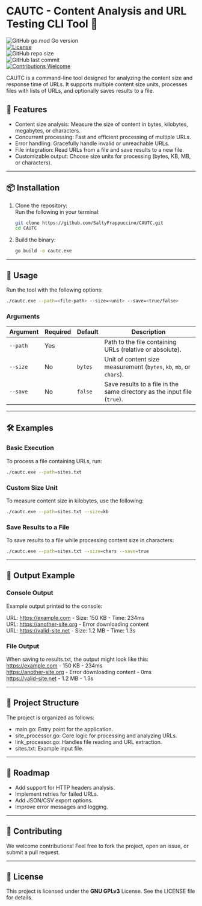 # CAUTC - Content Analysis and URL Testing CLI Tool 🚀

![GitHub go.mod Go version](https://img.shields.io/github/go-mod/go-version/SaltyFrappuccino/CAUTC) <br/>
[![License](https://img.shields.io/badge/license-GNU%20GPLv3-blue)](https://www.gnu.org/licenses/gpl-3.0.html) <br/>
![GitHub repo size](https://img.shields.io/github/repo-size/SaltyFrappuccino/CAUTC) <br/>
![GitHub last commit](https://img.shields.io/github/last-commit/SaltyFrappuccino/CAUTC) <br/>
[![Contributions Welcome](https://img.shields.io/badge/contributions-welcome-orange.svg)](https://github.com/your-repo/CAUTC/issues) <br/>

CAUTC is a command-line tool designed for analyzing the content size and response time of URLs. It supports multiple content size units, processes files with lists of URLs, and optionally saves results to a file.

## 🌟 Features

- Content size analysis: Measure the size of content in bytes, kilobytes, megabytes, or characters.
- Concurrent processing: Fast and efficient processing of multiple URLs.
- Error handling: Gracefully handle invalid or unreachable URLs.
- File integration: Read URLs from a file and save results to a new file.
- Customizable output: Choose size units for processing (bytes, KB, MB, or characters).

---

## 📦 Installation

1. Clone the repository:  
   Run the following in your terminal:
   ```bash
   git clone https://github.com/SaltyFrappuccino/CAUTC.git
   cd CAUTC
   ```

2. Build the binary:
    ```bash 
   go build -o cautc.exe
    ```

---

## 🚀 Usage

Run the tool with the following options:  
```bash
./cautc.exe --path=<file-path> --size=<unit> --save=<true/false>
```

### Arguments

| Argument     | Required | Default   | Description                                                                 |
|--------------|----------|-----------|-----------------------------------------------------------------------------|
| `--path`     | Yes      |           | Path to the file containing URLs (relative or absolute).                   |
| `--size`     | No       | `bytes`   | Unit of content size measurement (`bytes`, `kb`, `mb`, or `chars`).        |
| `--save`     | No       | `false`   | Save results to a file in the same directory as the input file (`true`).   |

---

## 🛠️ Examples

### Basic Execution

To process a file containing URLs, run:  
```bash
./cautc.exe --path=sites.txt
```

### Custom Size Unit

To measure content size in kilobytes, use the following:  
```bash
./cautc.exe --path=sites.txt --size=kb
````

### Save Results to a File

To save results to a file while processing content size in characters:  
```bash
./cautc.exe --path=sites.txt --size=chars --save=true
```

---

## 📄 Output Example

### Console Output

Example output printed to the console:  

URL: https://example.com - Size: 150 KB - Time: 234ms  
URL: https://another-site.org - Error downloading content  
URL: https://valid-site.net - Size: 1.2 MB - Time: 1.3s

### File Output

When saving to results.txt, the output might look like this:  
https://example.com - 150 KB - 234ms  
https://another-site.org - Error downloading content - 0ms  
https://valid-site.net - 1.2 MB - 1.3s

---

## 📂 Project Structure

The project is organized as follows:

- main.go: Entry point for the application.
- site_processor.go: Core logic for processing and analyzing URLs.
- link_processor.go: Handles file reading and URL extraction.
- sites.txt: Example input file.

---

## 🚧 Roadmap

- Add support for HTTP headers analysis.
- Implement retries for failed URLs.
- Add JSON/CSV export options.
- Improve error messages and logging.

---

## 🤝 Contributing

We welcome contributions! Feel free to fork the project, open an issue, or submit a pull request. 

---

## 📜 License

This project is licensed under the **GNU GPLv3** License. See the LICENSE file for details.
